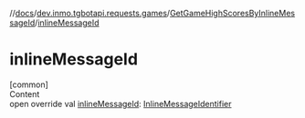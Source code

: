 //[docs](../../../index.md)/[dev.inmo.tgbotapi.requests.games](../index.md)/[GetGameHighScoresByInlineMessageId](index.md)/[inlineMessageId](inline-message-id.md)



# inlineMessageId  
[common]  
Content  
open override val [inlineMessageId](inline-message-id.md): [InlineMessageIdentifier](../../dev.inmo.tgbotapi.types/index.md#%5Bdev.inmo.tgbotapi.types%2FInlineMessageIdentifier%2F%2F%2FPointingToDeclaration%2F%5D%2FClasslikes%2F625018081)  



